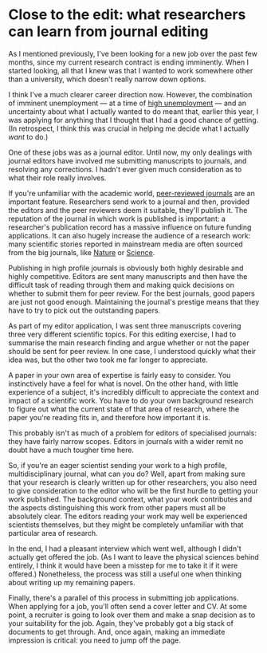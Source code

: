 # Close to the edit: what researchers can learn from journal editing


As I mentioned previously, I've been looking for a new job over the past
few months, since my current research contract is ending imminently.
When I started looking, all that I knew was that I wanted to work
somewhere other than a university, which doesn't really narrow down
options.

I think I've a much clearer career direction now. However, the
combination of imminent unemployment — at a time of [high
unemployment](http://www.bbc.co.uk/news/business-22180300) — and an
uncertainty about what I actually wanted to do meant that, earlier this
year, I was applying for anything that I thought that I had a good
chance of getting. (In retrospect, I think this was crucial in helping
me decide what I actually *want* to do.)

One of these jobs was as a journal editor. Until now, my only dealings
with journal editors have involved me submitting manuscripts to
journals, and resolving any corrections. I hadn't ever given much
consideration as to what their role really involves.

If you're unfamiliar with the academic world, [peer-reviewed
journals](https://en.wikipedia.org/wiki/Academic_journal) are an
important feature. Researchers send work to a journal and then, provided
the editors and the peer reviewers deem it suitable, they'll publish it.
The reputation of the journal in which work is published is important: a
researcher's publication record has a massive influence on future
funding applications. It can also hugely increase the audience of a
research work: many scientific stories reported in mainstream media are
often sourced from the big journals, like
[Nature](http://www.nature.com/) or [Science](http://www.sciencemag.org/).

Publishing in high profile journals is obviously both highly desirable
and highly competitive. Editors are sent many manuscripts and then have
the difficult task of reading through them and making quick decisions on
whether to submit them for peer review. For the best journals, good
papers are just not good enough. Maintaining the journal's prestige
means that they have to try to pick out the outstanding papers.

As part of my editor application, I was sent three manuscripts covering
three very different scientific topics. For this editing exercise, I had
to summarise the main research finding and argue whether or not the
paper should be sent for peer review. In one case, I understood quickly
what their idea was, but the other two took me far longer to
appreciate.

A paper in your own area of expertise is fairly easy to consider. You
instinctively have a feel for what is novel. On the other hand, with
little experience of a subject, it's incredibly difficult to appreciate
the context and impact of a scientific work. You have to do your own
background research to figure out what the current state of that area of
research, where the paper you're reading fits in, and therefore how
important it is.

This probably isn't as much of a problem for editors of specialised
journals: they have fairly narrow scopes. Editors in journals with a
wider remit no doubt have a much tougher time here.

So, if you're an eager scientist sending your work to a high profile,
multidisciplinary journal, what can you do? Well, apart from making sure
that your research is clearly written up for other researchers, you also
need to give consideration to the editor who will be the first hurdle to
getting your work published. The background context, what your work
contributes and the aspects distinguishing this work from other papers
must all be absolutely clear. The editors reading your work may well be
experienced scientists themselves, but they might be completely
unfamiliar with that particular area of research.

In the end, I had a pleasant interview which went well, although I
didn't actually get offered the job. (As I want to leave the physical
sciences behind entirely, I think it would have been a misstep for me to
take it if it were offered.) Nonetheless, the process was still a useful
one when thinking about writing up my remaining papers.

Finally, there's a parallel of this process in submitting job
applications. When applying for a job, you'll often send a cover letter
and CV. At some point, a recruiter is going to look over them and make a
snap decision as to your suitability for the job. Again, they've
probably got a big stack of documents to get through. And, once again,
making an immediate impression is critical: you need to jump off the
page.


